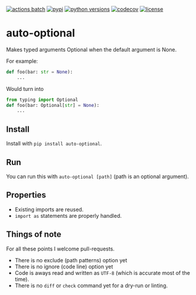 [![actions batch](https://github.com/luttik/auto-optional/workflows/CI/badge.svg)](
    https://github.com/Luttik/auto-optional/actions?query=workflow%3ACI+branch%3Amaster
)
[![pypi](https://badge.fury.io/py/auto-optional.svg)](
    https://pypi.org/project/auto-optional/
)
[![python versions](https://shields.io/pypi/pyversions/auto-optional)](
https://pypi.org/project/auto-optional/
)
[![codecov](https://codecov.io/gh/Luttik/auto-optional/branch/main/graph/badge.svg)](
    https://codecov.io/gh/luttik/auto-optional
)
[![license](https://shields.io/github/license/luttik/auto-optional)](
    https://github.com/Luttik/auto-optional/blob/main/LICENSE
)

# auto-optional
Makes typed arguments Optional when the default argument is None.

For example:
```py
def foo(bar: str = None):
    ...
```

Would turn into

```py
from typing import Optional
def foo(bar: Optional[str] = None):
    ...
```

## Install
Install with `pip install auto-optional`.

## Run
You can run this with `auto-optional [path]` (path is an optional argument).

## Properties

- Existing imports are reused.
- `import as` statements are properly handled.

## Things of note

For all these points I welcome pull-requests.

- There is no exclude (path patterns) option yet
- There is no ignore (code line) option yet
- Code is aways read and written as `UTF-8` (which is accurate most of the time).
- There is no `diff` or `check` command yet for a dry-run or linting.
